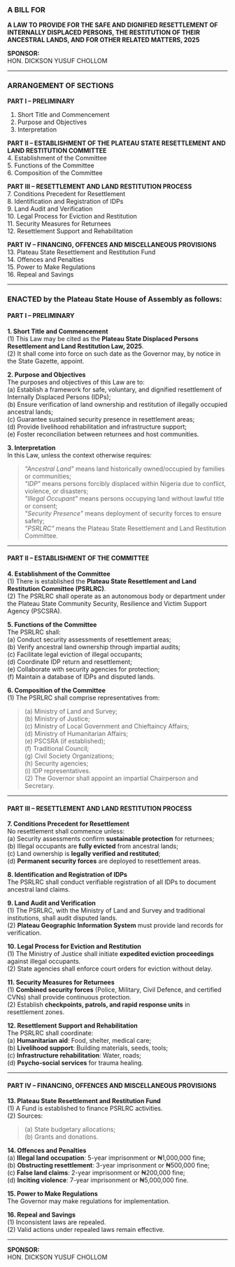 ### **A BILL FOR**  
**A LAW TO PROVIDE FOR THE SAFE AND DIGNIFIED RESETTLEMENT OF INTERNALLY DISPLACED PERSONS, THE RESTITUTION OF THEIR ANCESTRAL LANDS, AND FOR OTHER RELATED MATTERS, 2025**  

**SPONSOR:**  
HON. DICKSON YUSUF CHOLLOM  

---

### **ARRANGEMENT OF SECTIONS**  
**PART I – PRELIMINARY**  
1. Short Title and Commencement  
2. Purpose and Objectives  
3. Interpretation  

**PART II – ESTABLISHMENT OF THE PLATEAU STATE RESETTLEMENT AND LAND RESTITUTION COMMITTEE**  
4. Establishment of the Committee  
5. Functions of the Committee  
6. Composition of the Committee  

**PART III – RESETTLEMENT AND LAND RESTITUTION PROCESS**  
7. Conditions Precedent for Resettlement  
8. Identification and Registration of IDPs  
9. Land Audit and Verification  
10. Legal Process for Eviction and Restitution  
11. Security Measures for Returnees  
12. Resettlement Support and Rehabilitation  

**PART IV – FINANCING, OFFENCES AND MISCELLANEOUS PROVISIONS**  
13. Plateau State Resettlement and Restitution Fund  
14. Offences and Penalties  
15. Power to Make Regulations  
16. Repeal and Savings  

---

### **ENACTED by the Plateau State House of Assembly as follows:**  

#### **PART I – PRELIMINARY**  
**1. Short Title and Commencement**  
(1) This Law may be cited as the **Plateau State Displaced Persons Resettlement and Land Restitution Law, 2025**.  
(2) It shall come into force on such date as the Governor may, by notice in the State Gazette, appoint.  

**2. Purpose and Objectives**  
The purposes and objectives of this Law are to:  
(a) Establish a framework for safe, voluntary, and dignified resettlement of Internally Displaced Persons (IDPs);  
(b) Ensure verification of land ownership and restitution of illegally occupied ancestral lands;  
(c) Guarantee sustained security presence in resettlement areas;  
(d) Provide livelihood rehabilitation and infrastructure support;  
(e) Foster reconciliation between returnees and host communities.  

**3. Interpretation**  
In this Law, unless the context otherwise requires:  
> *"Ancestral Land"* means land historically owned/occupied by families or communities;  
> *"IDP"* means persons forcibly displaced within Nigeria due to conflict, violence, or disasters;  
> *"Illegal Occupant"* means persons occupying land without lawful title or consent;  
> *"Security Presence"* means deployment of security forces to ensure safety;  
> *"PSRLRC"* means the Plateau State Resettlement and Land Restitution Committee.  

---

#### **PART II – ESTABLISHMENT OF THE COMMITTEE**  
**4. Establishment of the Committee**  
(1) There is established the **Plateau State Resettlement and Land Restitution Committee (PSRLRC)**.  
(2) The PSRLRC shall operate as an autonomous body or department under the Plateau State Community Security, Resilience and Victim Support Agency (PSCSRA).  

**5. Functions of the Committee**  
The PSRLRC shall:  
(a) Conduct security assessments of resettlement areas;  
(b) Verify ancestral land ownership through impartial audits;  
(c) Facilitate legal eviction of illegal occupants;  
(d) Coordinate IDP return and resettlement;  
(e) Collaborate with security agencies for protection;  
(f) Maintain a database of IDPs and disputed lands.  

**6. Composition of the Committee**  
(1) The PSRLRC shall comprise representatives from:  
> (a) Ministry of Land and Survey;  
> (b) Ministry of Justice;  
> (c) Ministry of Local Government and Chieftaincy Affairs;  
> (d) Ministry of Humanitarian Affairs;  
> (e) PSCSRA (if established);  
> (f) Traditional Council;  
> (g) Civil Society Organizations;  
> (h) Security agencies;  
> (i) IDP representatives.  
(2) The Governor shall appoint an impartial Chairperson and Secretary.  

---

#### **PART III – RESETTLEMENT AND LAND RESTITUTION PROCESS**  
**7. Conditions Precedent for Resettlement**  
No resettlement shall commence unless:  
(a) Security assessments confirm **sustainable protection** for returnees;  
(b) Illegal occupants are **fully evicted** from ancestral lands;  
(c) Land ownership is **legally verified and restituted**;  
(d) **Permanent security forces** are deployed to resettlement areas.  

**8. Identification and Registration of IDPs**  
The PSRLRC shall conduct verifiable registration of all IDPs to document ancestral land claims.  

**9. Land Audit and Verification**  
(1) The PSRLRC, with the Ministry of Land and Survey and traditional institutions, shall audit disputed lands.  
(2) **Plateau Geographic Information System** must provide land records for verification.  

**10. Legal Process for Eviction and Restitution**  
(1) The Ministry of Justice shall initiate **expedited eviction proceedings** against illegal occupants.  
(2) State agencies shall enforce court orders for eviction without delay.  

**11. Security Measures for Returnees**  
(1) **Combined security forces** (Police, Military, Civil Defence, and certified CVNs) shall provide continuous protection.  
(2) Establish **checkpoints, patrols, and rapid response units** in resettlement zones.  

**12. Resettlement Support and Rehabilitation**  
The PSRLRC shall coordinate:  
(a) **Humanitarian aid**: Food, shelter, medical care;  
(b) **Livelihood support**: Building materials, seeds, tools;  
(c) **Infrastructure rehabilitation**: Water, roads;  
(d) **Psycho-social services** for trauma healing.  

---

#### **PART IV – FINANCING, OFFENCES AND MISCELLANEOUS PROVISIONS**  
**13. Plateau State Resettlement and Restitution Fund**  
(1) A Fund is established to finance PSRLRC activities.  
(2) Sources:  
> (a) State budgetary allocations;  
> (b) Grants and donations.  

**14. Offences and Penalties**  
(a) **Illegal land occupation**: 5-year imprisonment or ₦1,000,000 fine;  
(b) **Obstructing resettlement**: 3-year imprisonment or ₦500,000 fine;  
(c) **False land claims**: 2-year imprisonment or ₦200,000 fine;  
(d) **Inciting violence**: 7-year imprisonment or ₦5,000,000 fine.  

**15. Power to Make Regulations**  
The Governor may make regulations for implementation.  

**16. Repeal and Savings**  
(1) Inconsistent laws are repealed.  
(2) Valid actions under repealed laws remain effective.  

---

**SPONSOR:**  
HON. DICKSON YUSUF CHOLLOM  

